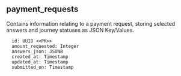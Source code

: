 ## payment_requests

Contains information relating to a payment request,
storing selected answers and journey statuses as JSON Key/Values.

```
  id: UUID <<PK>>
  amount_requested: Integer
  answers_json: JSONB
  created_at: Timestamp
  updated_at: Timestamp
  submitted_on: Timestamp
```
